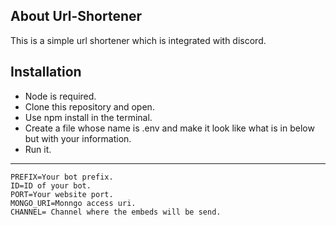 ## About Url-Shortener
This is a simple url shortener which is integrated with discord.

##

## Installation
- Node is required.
- Clone this repository and open.
- Use npm install in the terminal.
- Create a file whose name is .env and make it look like what is in below but with your information.
- Run it.

-----------------------------------------------

```env
PREFIX=Your bot prefix.
ID=ID of your bot.
PORT=Your website port.
MONGO_URI=Monngo access uri.
CHANNEL= Channel where the embeds will be send.
```
<image source="https://i.imgur.com/w9uGqQf.png">
